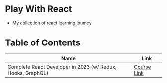 # Play With React

- My collection of react learning journey

# Table of Contents

| Name                                                        | Link                                                                                  |
| ----------------------------------------------------------- | ------------------------------------------------------------------------------------- |
| Complete React Developer in 2023 (w/ Redux, Hooks, GraphQL) | [Course Link](https://www.udemy.com/course/complete-react-developer-zero-to-mastery/) |
